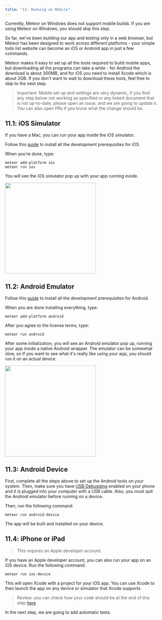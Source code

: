 ```yaml
---
title: "11: Running on Mobile"
---
```


Currently, Meteor on Windows does not support mobile builds. If you are using Meteor on Windows, you should skip this step.

So far, we've been building our app and testing only in a web browser, but Meteor has been designed to work across different platforms - your simple todo list website can become an iOS or Android app in just a few commands.

Meteor makes it easy to set up all the tools required to build mobile apps, but downloading all the programs can take a while - for Android the download is about 300MB, and for iOS you need to install Xcode which is about 2GB. If you don't want to wait to download these tools, feel free to skip to the next step.

> Important: Mobile set up and settings are very dynamic, if you find any step below not working as specified or any linked document that is not up-to-date, please open an issue, and we are going to update it. You can also open PRs if you know what the change should be. 

## 11.1: iOS Simulator

If you have a Mac, you can run your app inside the iOS simulator.

Follow this [guide](https://guide.meteor.com/cordova.html#installing-prerequisites-ios) to install all the development prerequisites for iOS. 

When you're done, type:

```
meteor add-platform ios
meteor run ios
```

You will see the iOS simulator pop up with your app running inside.

<img width="300px" src="/simple-todos/assets/step11-ios-simulator.png"/>

## 11.2: Android Emulator

Follow this [guide](https://guide.meteor.com/cordova.html#installing-prerequisites-android) to install all the development prerequisites for Android.

When you are done installing everything, type:

```
meteor add-platform android
```

After you agree to the license terms, type:

```
meteor run android
```

After some initialization, you will see an Android emulator pop up, running your app inside a native Android wrapper. The emulator can be somewhat slow, so if you want to see what it's really like using your app, you should run it on an actual device.

<img width="300px" src="/simple-todos/assets/step11-android-emulator.png"/>

## 11.3: Android Device

First, complete all the steps above to set up the Android tools on your system. Then, make sure you have [USB Debugging](http://developer.android.com/tools/device.html#developer-device-options) enabled on your phone and it is plugged into your computer with a USB cable. Also, you must quit the Android emulator before running on a device.

Then, run the following command:

```
meteor run android-device
```

The app will be built and installed on your device.

## 11.4: iPhone or iPad

> This requires an Apple developer account.

If you have an Apple developer account, you can also run your app on an iOS device. Run the following command:

```
meteor run ios-device
```

This will open Xcode with a project for your iOS app. You can use Xcode to then launch the app on any device or simulator that Xcode supports.

> Review: you can check how your code should be at the end of this step [here](https://github.com/meteor/react-tutorial/tree/master/src/simple-todos/step11) 

In the next step, we are going to add automatic tests.
